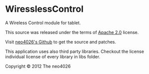 ﻿WiresslessControl
=================
A Wireless Control module for tablet.

This source was released under the terms of
[Apache 2.0](http://www.apache.org/licenses/LICENSE-2.0.html) license.

Visit [neo4026's Github](https://github.com/neo4026) to get the source and patches.

This application uses also third party libraries. Checkout the license individual
license of every library in libs folder.

Copyright ©  2012 The neo4026